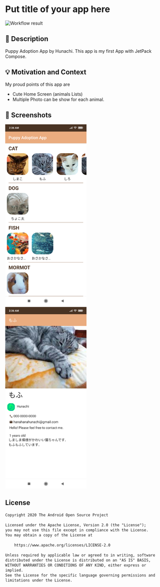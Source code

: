 # Put title of your app here

<!--- Replace <OWNER> with your Github Username and <REPOSITORY> with the name of your repository. -->
<!--- You can find both of these in the url bar when you open your repository in github. -->
![Workflow result](https://github.com/Hunachi/PuppyAdoptionApp/workflows/Check/badge.svg)


## :scroll: Description
<!--- Describe your app in one or two sentences -->
Puppy Adoption App by Hunachi.
This app is my first App with JetPack Compose.

## :bulb: Motivation and Context
<!--- Optionally point readers to interesting parts of your submission. -->
<!--- What are you especially proud of? -->
My proud points of this app are
-  Cute Home Screen (animals Lists)
- Multiple Photo can be show for each animal. 

## :camera_flash: Screenshots
<!-- You can add more screenshots here if you like -->
<img src="/results/screenshot_1.png" width="260">&emsp;<img src="/results/screenshot_2.png" width="260">

## License
```
Copyright 2020 The Android Open Source Project

Licensed under the Apache License, Version 2.0 (the "License");
you may not use this file except in compliance with the License.
You may obtain a copy of the License at

    https://www.apache.org/licenses/LICENSE-2.0

Unless required by applicable law or agreed to in writing, software
distributed under the License is distributed on an "AS IS" BASIS,
WITHOUT WARRANTIES OR CONDITIONS OF ANY KIND, either express or implied.
See the License for the specific language governing permissions and
limitations under the License.
```
